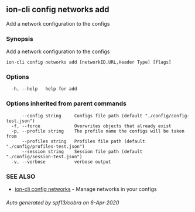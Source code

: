 ## ion-cli config networks add

Add a network configuration to the configs

### Synopsis

Add a network configuration to the configs

```
ion-cli config networks add [networkID,URL,Header Type] [flags]
```

### Options

```
  -h, --help   help for add
```

### Options inherited from parent commands

```
      --config string     Configs file path (default "./config/config-test.json")
  -f, --force             Overwrites objects that already exist
  -p, --profile string    The profile name the configs will be taken from
      --profiles string   Profiles file path (default "./config/profiles-test.json")
      --session string    Session file path (default "./config/session-test.json")
  -v, --verbose           verbose output
```

### SEE ALSO

* [ion-cli config networks](ion-cli_config_networks.md)	 - Manage networks in your configs

###### Auto generated by spf13/cobra on 6-Apr-2020
